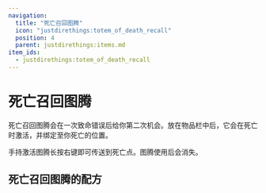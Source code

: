 ```yaml
---
navigation:
  title: "死亡召回图腾"
  icon: "justdirethings:totem_of_death_recall"
  position: 4
  parent: justdirethings:items.md
item_ids:
  - justdirethings:totem_of_death_recall
---
```


# 死亡召回图腾

死亡召回图腾会在一次致命错误后给你第二次机会。放在物品栏中后，它会在死亡时激活，并绑定至你死亡的位置。

手持激活图腾长按右键即可传送到死亡点。图腾使用后会消失。

## 死亡召回图腾的配方



<Recipe id="justdirethings:totem_of_death_recall" />

